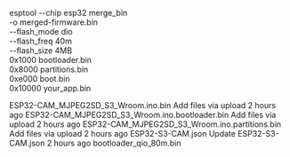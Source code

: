 esptool --chip esp32 merge_bin \
  -o merged-firmware.bin \
  --flash_mode dio \
  --flash_freq 40m \
  --flash_size 4MB \
  0x1000 bootloader.bin \
  0x8000 partitions.bin \
  0xe000 boot.bin \
  0x10000 your_app.bin


ESP32-CAM_MJPEG2SD_S3_Wroom.ino.bin
Add files via upload
2 hours ago
ESP32-CAM_MJPEG2SD_S3_Wroom.ino.bootloader.bin
Add files via upload
2 hours ago
ESP32-CAM_MJPEG2SD_S3_Wroom.ino.partitions.bin
Add files via upload
2 hours ago
ESP32-S3-CAM.json
Update ESP32-S3-CAM.json
2 hours ago
bootloader_qio_80m.bin
